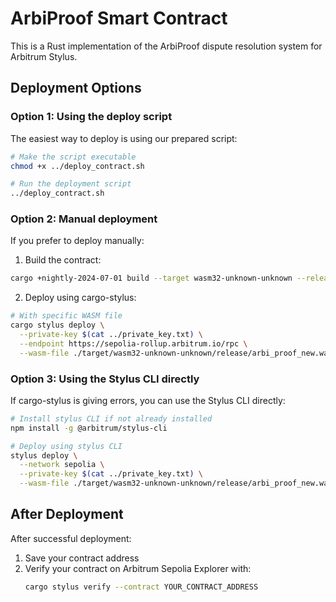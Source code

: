 # ArbiProof Smart Contract

This is a Rust implementation of the ArbiProof dispute resolution system for Arbitrum Stylus.

## Deployment Options

### Option 1: Using the deploy script

The easiest way to deploy is using our prepared script:

```bash
# Make the script executable
chmod +x ../deploy_contract.sh

# Run the deployment script
../deploy_contract.sh
```

### Option 2: Manual deployment

If you prefer to deploy manually:

1. Build the contract:

```bash
cargo +nightly-2024-07-01 build --target wasm32-unknown-unknown --release
```

2. Deploy using cargo-stylus:

```bash
# With specific WASM file
cargo stylus deploy \
  --private-key $(cat ../private_key.txt) \
  --endpoint https://sepolia-rollup.arbitrum.io/rpc \
  --wasm-file ./target/wasm32-unknown-unknown/release/arbi_proof_new.wasm
```

### Option 3: Using the Stylus CLI directly

If cargo-stylus is giving errors, you can use the Stylus CLI directly:

```bash
# Install stylus CLI if not already installed
npm install -g @arbitrum/stylus-cli

# Deploy using stylus CLI
stylus deploy \
  --network sepolia \
  --private-key $(cat ../private_key.txt) \
  --wasm-file ./target/wasm32-unknown-unknown/release/arbi_proof_new.wasm
```

## After Deployment

After successful deployment:
1. Save your contract address
2. Verify your contract on Arbitrum Sepolia Explorer with:
   ```bash
   cargo stylus verify --contract YOUR_CONTRACT_ADDRESS
   ```
